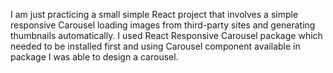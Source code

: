 I am just practicing a small simple React project that involves a simple responsive Carousel loading images from third-party sites and generating thumbnails automatically. I used React Responsive Carousel package which needed to be installed first and using Carousel component available in package I was able to design a carousel.